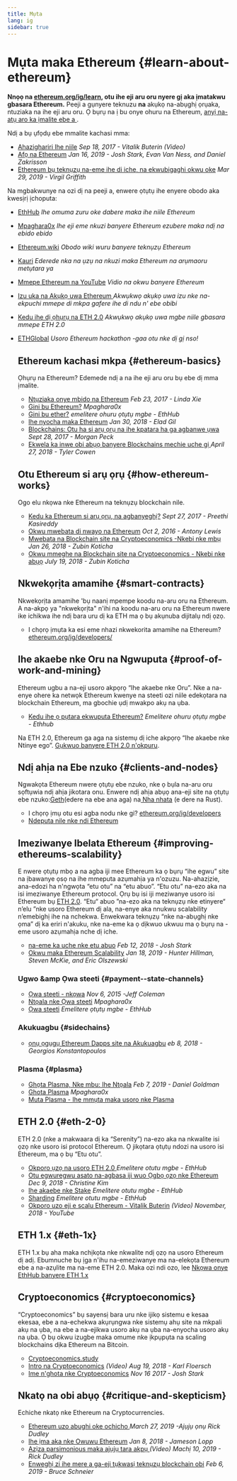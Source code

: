```yaml
---
title: Mụta
lang: ig
sidebar: true
---
```


# Mụta maka Ethereum {#learn-about-ethereum}

**Nnọọ na [ethereum.org/ig/learn](/ig/learn/), otu ihe eji aru oru nyere gị aka ịmatakwu gbasara Ethereum.** Peeji a gụnyere teknuzu **na** akụkọ na-abụghị ọrụaka, ntuziaka na ihe eji aru oru. Ọ bụrụ na ị bu onye ohuru na Ethereum, [ anyị na-atụ aro ka ịmalite ebe a ](/ig/what-is-ethereum/).

Ndị a bụ ụfọdụ ebe mmalite kachasi mma:

- [Ahazighariri Ihe niile](https://www.youtube.com/watch?v=WSN5BaCzsbo&feature=youtu.be) _Sep 18, 2017 - Vitalik Buterin (Video)_
- [Afọ na Ethereum](https://medium.com/@jjmstark/the-year-in-ethereum-87a17d6f8276) _Jan 16, 2019 - Josh Stark, Evan Van Ness, and Daniel Zakrisson_
- [Ethereum bụ teknụzụ na-eme ihe di iche, na ekwubigaghi okwu oke](https://medium.com/@virgilgr/ethereum-is-game-changing-technology-literally-d67e01a01cf8) _Mar 29, 2019 - Virgil Griffith_

Na mgbakwunye na ozi dị na peeji a, enwere ọtụtụ ihe enyere obodo aka kwesịrị ịchoputa:

- [EthHub](https://docs.ethhub.io) _Ihe omuma zuru oke dabere maka ihe niile Ethereum_
- [Mpaghara0x](https://education.district0x.io/general-topics/understanding-ethereum/) _Ihe eji eme nkuzi banyere Ethereum ezubere maka ndị na ebido ebido_
- [Ethereum.wiki](https://eth.wiki) _Obodo wiki wuru banyere teknụzụ Ethereum_
- [Kauri](https://kauri.io) _Ederede nka na ụzụ na nkuzi maka Ethereum na arụmaoru metụtara ya_
- [Mmepe Ethereum na YouTube](https://www.youtube.com/channel/UCNOfzGXD_C9YMYmnefmPH0g) _Vidio na okwu banyere Ethereum_
- [Izu uka na Akụkọ uwa Ethereum ](https://weekinethereumnews.com/)_Akwụkwọ akụkọ uwa izu nke na-ekpuchi mmepe di mkpa gafere ihe di ndu n' ebe obibi_
- [Kedu ihe dị ọhụrụ na ETH 2.0](https://eth2.news) _Akwụkwọ akụkọ uwa mgbe niile gbasara mmepe ETH 2.0_
- [ETHGlobal](https://ethglobal.co) _Usoro Ethereum hackathon -gaa otu nke dị gị nso!_

  ## Ethereum kachasi mkpa {#ethereum-basics}

  Ọhụrụ na Ethereum? Edemede ndị a na ihe eji aru oru bụ ebe dị mma ịmalite.

  - [Ntụziaka onye mbido na Ethereum](https://blog.coinbase.com/a-beginners-guide-to-ethereum-46dd486ceecf) _Feb 23, 2017 - Linda Xie_
  - [Gini bu Ethereum?](https://education.district0x.io/general-topics/understanding-ethereum/what-is-ethereum/) _Mpaghara0x_
  - [Gini bu ether?](https://docs.ethhub.io/ethereum-basics/what-is-ether/) _emelitere ohuru ọtụtụ mgbe - EthHub_
  - [Ihe nyocha maka Ethereum](http://blog.eladgil.com/2018/01/the-case-for-ethereum.html) _Jan 30, 2018 - Elad Gil_
  - [Blockchains: Otu ha si arụ ọrụ na ihe kpatara ha ga agbanwe ụwa](https://spectrum.ieee.org/computing/networks/blockchains-how-they-work-and-why-theyll-change-the-world) _Sept 28, 2017 - Morgan Peck_
  - [Ekwela ka inwe obi abụọ banyere Blockchains mechie uche gị ](https://www.bloomberg.com/opinion/articles/2018-04-27/blockchains-warrant-skepticism-but-keep-an-open-mind) _April 27, 2018 - Tyler Cowen_

  ## Otu Ethereum si arụ ọrụ {#how-ethereum-works}

  Ogo elu nkọwa nke Ethereum na teknụzụ blockchain nile.

  - [Kedu ka Ethereum si arụ ọrụ, na agbanyeghị?](https://medium.com/@preethikasireddy/how-does-ethereum-work-anyway-22d1df506369) _Sept 27, 2017 - Preethi Kasireddy_
  - [Okwu mwebata di nwayo na Ethereum](https://bitsonblocks.net/2016/10/02/gentle-introduction-ethereum/) _Oct 2, 2016 - Antony Lewis_
  - [Mwebata na Blockchain site na Cryptoeconomics -Nkebi nke mbụ](https://blockchainatberkeley.blog/introduction-to-blockchain-through-cryptoeconomics-part-1-bitcoin-369f245067f9) _Jan 26, 2018 - Zubin Koticha_
  - [Okwu mmeghe na Blockchain site na Cryptoeconomics - Nkebi nke abụọ](https://medium.com/mechanism-labs/introduction-to-bitcoin-through-cryptoeconomics-part-2-proof-of-work-and-nakamoto-consensus-1252f6a6c012) _July 19, 2018 - Zubin Koticha_

  ## Nkwekọrịta amamihe {#smart-contracts}

  Nkwekọrịta amamihe 'bụ naanị mpempe koodu na-aru oru na Ethereum. A na-akpọ ya "nkwekọrịta" n'ihi na koodu na-aru oru na Ethereum nwere ike ichikwa ihe ndị bara uru dị ka ETH ma ọ bụ akụnuba dijitalụ ndị ọzọ.

  - I chọrọ ịmụta ka esi eme nhazi nkwekorita amamihe na Ethereum? [ethereum.org/ig/developers/](/ig/developers/)

  ## Ihe akaebe nke Oru na Ngwuputa {#proof-of-work-and-mining}

  Ethereum ugbu a na-eji usoro akpọrọ “Ihe akaebe nke Oru”. Nke a na-enye ohere ka netwọk Ethereum kwenye na steeti ozi niile edekọtara na blockchain Ethereum, ma gbochie ụdị mwakpo akụ na ụba.

  - [Kedu ihe ọ pụtara ekwuputa Ethereum?](https://docs.ethhub.io/using-ethereum/mining/) _Emelitere ohuru ọtụtụ mgbe - Ethhub_

  Na ETH 2.0, Ethereum ga aga na sistemụ dị iche akpọrọ “Ihe akaebe nke Ntinye ego”. [Gụkwuo banyere ETH 2.0 n'okpuru](#eth-2-0).

  ## Ndị ahịa na Ebe nzuko {#clients-and-nodes}

  Ngwakọta Ethereum nwere ọtụtụ ebe nzuko, nke ọ bụla na-aru oru sọftụwia ndị ahịa jikotara onu. Enwere ndị ahịa abụọ ana-eji site na ọtụtụ ebe nzuko:[Geth](https://geth.ethereum.org/)(edere na ebe ana aga) na[ Nha nhata](https://www.parity.io/ethereum/) (e dere na Rust).

  - I chọrọ ịmụ otu esi agba nodu nke gi? [ethereum.org/ig/developers](/ig/developers/#clients--running-your-own-node/)
  - [Ndeputa nile nke ndi Ethereum](https://github.com/ConsenSys/ethereum-developer-tools-list#ethereum-clients)

  ## Imeziwanye Ibelata Ethereum {#improving-ethereums-scalability}

  E nwere ọtụtụ mbọ a na agba iji mee Ethereum ka ọ bụrụ “ihe egwu” site na ịbawanye ọsọ na ihe mmeputa azụmahịa ya n'ozuzu. Na-ahazịzie, ana-edozi ha n'ngwọta “etu otu” na “etu abuo”.
  “Etu otu” na-ezo aka na isi imeziwanye Ethereum protocol. Ọrụ bụ isi iji meziwanye usoro isi Ethereum bụ [ ETH 2.0](#eth-2-0).
  “Etu“ abuo ”na-ezo aka na teknụzụ nke etinyere“ n’elu ”nke usoro Ethereum dị ala, na-enye aka nnukwu scalability n’emebighị ihe na nchekwa. Enwekwara teknụzụ “nke na-abụghị nke ọma” dị ka eriri n'akuku, nke na-eme ka ọ dịkwuo ukwuu ma ọ bụrụ na -eme usoro azụmahịa nche dị iche.

  - [na-eme ka uche nke etu abuo](https://medium.com/l4-media/making-sense-of-ethereums-layer-2-scaling-solutions-state-channels-plasma-and-truebit-22cb40dcc2f4) _Feb 12, 2018 - Josh Stark_
  - [Okwu maka Ethereum Scalability](https://medium.com/connext/the-case-for-ethereum-scalability-d2a8035f880f) _Jan 18, 2019 - Hunter Hillman, Steven McKie, and Eric Olszewski_

  ### Ugwo &amp Ọwa steeti {#payment--state-channels}

  - [Ọwa steeti - nkọwa](https://www.jeffcoleman.ca/state-channels/) _Nov 6, 2015 -Jeff Coleman_
  - [Ntọala nke Ọwa steeti](https://education.district0x.io/general-topics/understanding-ethereum/basics-state-channels/) _Mpaghara0x_
  - [Ọwa steeti](https://docs.ethhub.io/ethereum-roadmap/layer-2-scaling/state-channels/) _Emelitere ọtụtụ mgbe - EthHub_

  ### Akukuagbu {#sidechains}

  - [ ọnụ ọgụgụ Ethereum Dapps site na Akukuagbu](https://medium.com/loom-network/dappchains-scaling-ethereum-dapps-through-sidechains-f99e51fff447) _eb 8, 2018 - Georgios Konstantopoulos_

  ### Plasma {#plasma}

  - [Ghọta Plasma, Nke mbu: Ihe Ntọala](https://www.theblockcrypto.com/2019/02/07/understanding-plasma-part-1-the-basics/) _Feb 7, 2019 - Daniel Goldman_
  - [ Ghota Plasma](https://education.district0x.io/general-topics/understanding-ethereum/understanding-plasma/) _Mpaghara0x_
  - [Muta Plasma - Ihe mmụta maka usoro nke Plasma](https://www.learnplasma.org/en/)

  ## ETH 2.0 {#eth-2-0}

  ETH 2.0 (nke a makwaara dị ka “Serenity”) na-ezo aka na nkwalite isi ọzọ nke usoro isi protocol Ethereum. Ọ jikọtara ọtụtụ ndozi na usoro isi Ethereum, ma ọ bụ “Etu otu”.

  - [Okporo ụzọ na usoro ETH 2.0 ](https://docs.ethhub.io/ethereum-roadmap/ethereum-2.0/eth-2.0-phases/) _Emelitere otutu mgbe - EthHub_
  - [Otu egwuregwu asato na-agbasa iji wuo Ọgbọ ọzọ nke Ethereum](https://www.coindesk.com/next-gen-buidlers-the-8-teams-working-on-ethereum-2-0) _Dec 9, 2018 - Christine Kim_
  - [Ihe akaebe nke Stake](https://docs.ethhub.io/ethereum-roadmap/ethereum-2.0/proof-of-stake/) _Emelitere otutu mgbe - EthHub_
  - [Sharding](https://docs.ethhub.io/ethereum-roadmap/ethereum-2.0/sharding/) _Emelitere otutu mgbe - EthHub_
  - [ Okporo uzo eji e scalu Ethereum - Vitalik Buterin](https://youtu.be/kCVpDrlVesA) _(Video) November, 2018 - YouTube_

  ## ETH 1.x {#eth-1x}

  ETH 1.x bụ aha maka nchịkọta nke nkwalite ndị ọzọ na usoro Ethereum dị adị. Ebumnuche bụ ịga n'ihu na-emeziwanye ma na-elekọta Ethereum ebe a na-azụlite ma na-eme ETH 2.0.
  Maka ozi ndi ozo, lee [Nkọwa onye EthHub banyere ETH 1.x](https://docs.ethhub.io/ethereum-roadmap/ethereum-1.x/)

  ## Cryptoeconomics {#cryptoeconomics}

  “Cryptoeconomics” bụ sayensị bara uru nke ijikọ sistemu e kesaa ekesaa, ebe a na-echekwa akụrụngwa nke sistemụ ahụ site na mkpali akụ na ụba, na ebe a na-ejikwa usoro akụ na ụba na-enyocha usoro akụ na ụba. Ọ bụ okwu izugbe maka omume nke ịkpụpụta na scaling blockchains dịka Ethereum na Bitcoin.

  - [Cryptoeconomics.study](https://cryptoeconomics.study/)
  - [Intro na Cryptoeconomics](https://www.youtube.com/watch?v=F0FCI8GxO5I) _(Video) Aug 19, 2018 - Karl Floersch_
  - [ Ime n'ghota nke Cryptoeconomics](https://medium.com/l4-media/making-sense-of-cryptoeconomics-5edea77e4e8d) _Nov 16 2017 - Josh Stark_

  ## Nkatọ na obi abụọ {#critique-and-skepticism}

  Echiche nkatọ nke Ethereum na Cryptocurrencies.

  - [ Ethereum uzo abughi oke ochicho ](https://decryptmedia.com/6136/vulcanize-rick-dudley-ethereum-roadmap-makerdao-polkadot) _March 27, 2019 -Ajụjụ ọnụ Rick Dudley_
  - [ Ihe ịma aka nke Owuwu Ethereum](https://medium.com/@lopp/the-challenges-of-building-ethereum-infrastructure-87e443e47a4b) _Jan 8, 2018 - Jameson Lopp_
  - [ Azịza parsimonious maka ajụjụ tara akpụ ](https://www.youtube.com/watch?v=GOkSg0BuSdw&feature=youtu.be) _(Video) Machị 10, 2019 - Rick Dudley_
  - [ Enweghị zi ihe mere a ga-eji tụkwasị teknụzụ blockchain obi](https://www.wired.com/story/theres-no-good-reason-to-trust-blockchain-technology/) _Feb 6, 2019 - Bruce Schneier_
